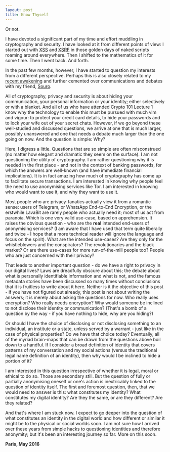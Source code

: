 ```yaml
---
layout: post
title: Know Thyself
---
```


Or not.

I have devoted a significant part of my time and effort muddling in cryptography and security. I have looked at it from different points of view: I started out with [XSS](http://www.wikiwand.com/en/Cross-site_scripting) and [XSRF](http://www.wikiwand.com/en/Cross-site_request_forgery) in those golden days of naked scripts roaming around everywhere. Then I shifted to the mathematics of it for some time. Then I went back. And forth.

In the past few months, however, I have started to question my interests from a different perspective. Perhaps this is also closely related to my [recent awakening](http://ritobrotom.com/blog/Science-Politics-1/) and further cemented over communications and debates with my friend, [Souro](http://personalpages.manchester.ac.uk/student/souroprobho.chowdhury/). 

All of cryptography, privacy and security is about hiding your communication, your personal information or your identity; either selectively or with a blanket. And all of us who have attended Crypto 101 Lecture 1 know why the technology to enable this must be pursued with much vim and vigour: to protect your credit card details, to hide your passwords and to lock your wife out of your secret chats. However, if we go beyond these well-studied and discussed questions, we arrive at one that is much larger, possibly unanswered and one that needs a debate much larger than the one going on now. And the question is simple: Why?

Here, I digress a little. Questions that are so simple are often misconstrued (no matter how elegant and dramatic they seem on the surface). I am not questioning the utility of cryptography. I am rather questioning why it is needed in the first place - and not in the context of banking passwords, for which the answers are well-known (and have immediate financial implications). It is in fact amazing how much of cryptography has come up to facilitate secure transactions. I am interested in knowing why people feel the need to use anonymising services like Tor. I am interested in knowing who would want to use it, and why they want to use it.

Most people who are privacy-fanatics actually view it from a romantic sense: users of Telegram, or WhatsApp End-to-End Encryption, or the erstwhile LavaBit are rarely people who actually need it; most of us act from paranoia. Which is one very valid use-case, based on apprehension. It raises the obvious question - who are the **real** intended end-users of anonymising services? (I am aware that I have used that term quite liberally and twice - I hope that a more technical reader will ignore the language and focus on the spirit). What are the intended use-cases? Are they only for the whistleblowers and the conspirators? The revolutionaries and the black market? Or are there use-cases for more run-of-the-mill people too? People who are just concerned with their privacy?

That leads to another important question - do we have a right to privacy in our digital lives? Laws are dreadfully obscure about this; the debate about what is personally identifiable information and what is not, and the famous metadata stories have been discussed so many times without conclusions that it is fruitless to write about it here. Neither is it the objective of this post - if you have not figured out already, this post is not about writing the answers; it is merely about asking the questions for now. Who really uses encryption? Who really needs encryption? Why would someone be inclined to not disclose their identity or communication? (That's a bomb of a question by the way - if you have nothing to hide, why are you hiding?) 

Or should I have the choice of disclosing or not disclosing something to an individual, an institute or a state, unless served by a warrant - just like in the case of physical properties? Do we have that choice today? 
Eventually, all of the myriad brain-maps that can be drawn from the questions above boil down to a handful. If I consider a broad definition of identity that covers patterns of my conversation and my social actions (versus the traditional legal name definition of an identity), then why would I be inclined to hide a portion of it?

I am interested in this question irrespective of whether it is legal, moral or ethical to do so. Those are secondary still. But the question of fully or partially anonymising oneself or one's action is inextricably linked to the question of identity itself. The first and foremost question, then, that we would need to answer is this: what constitutes my identity? What constitutes my digital identity? Are they the same, or are they different? Are they related?

And that's where I am stuck now. I expect to go deeper into the question of what constitutes an identity in the digital world and how different or similar it might be to the physical or social worlds soon. I am not sure how I arrived over these years from simple hacks to questioning identities and therefore anonymity; but it's been an interesting journey so far. More on this soon.

**Paris, May 2016**
